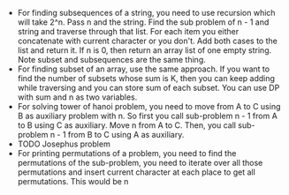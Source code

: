 * For finding subsequences of a string, you need to use recursion which will take 2^n. Pass n and the string. Find the
  sub problem of n - 1 and string and traverse through that list. For each item you either concatenate with current
  character or you don't. Add both cases to the list and return it. If n is 0, then return an array list of one empty
  string. Note subset and subsequences are the same thing.
* For finding subset of an array, use the same approach. If you want to find the number of subsets whose sum is K,
  then you can keep adding while traversing and you can store sum of each subset. You can use DP with sum and n as two
  variables.
* For solving tower of hanoi problem, you need to move from A to C using B as auxiliary problem with n. So first you
  call sub-problem n - 1 from A to B using C as auxiliary. Move n from A to C. Then, you call sub-problem n - 1 from B
  to C using A as auxiliary.
* TODO Josephus problem
* For printing permutations of a problem, you need to find the permutations of the sub-problem, you need to iterate over
  all those permutations and insert current character at each place to get all permutations. This would be n